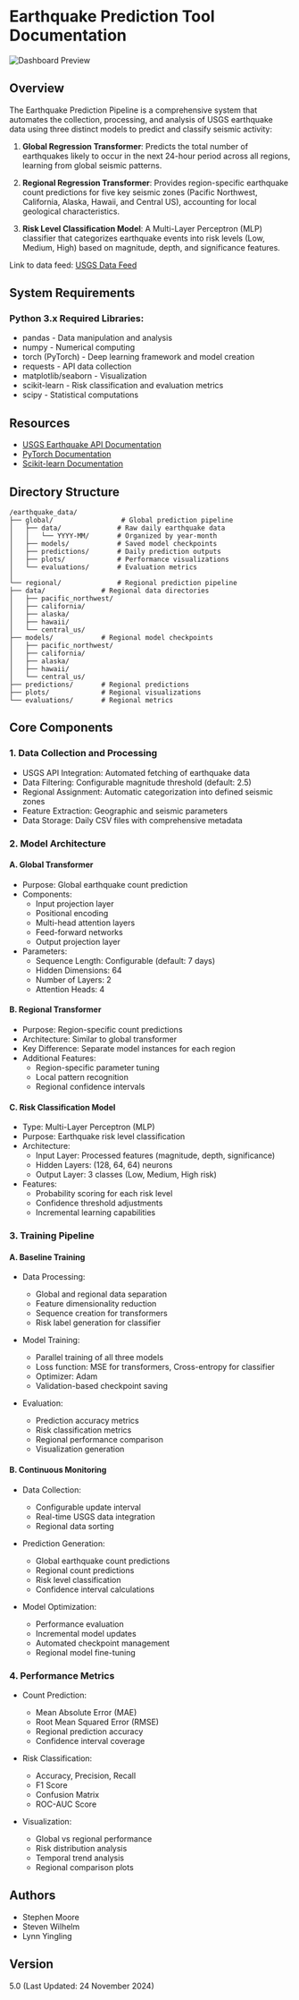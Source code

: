 # Earthquake Prediction Tool Documentation

![Dashboard Preview](map.jpg)

## Overview
The Earthquake Prediction Pipeline is a comprehensive system that automates the collection, processing, and analysis of USGS earthquake data using three distinct models to predict and classify seismic activity:

1. **Global Regression Transformer**: Predicts the total number of earthquakes likely to occur in the next 24-hour period across all regions, learning from global seismic patterns.

2. **Regional Regression Transformer**: Provides region-specific earthquake count predictions for five key seismic zones (Pacific Northwest, California, Alaska, Hawaii, and Central US), accounting for local geological characteristics.

3. **Risk Level Classification Model**: A Multi-Layer Perceptron (MLP) classifier that categorizes earthquake events into risk levels (Low, Medium, High) based on magnitude, depth, and significance features.

Link to data feed: [USGS Data Feed](https://earthquake.usgs.gov/earthquakes/feed/)

## System Requirements

### Python 3.x Required Libraries:
- pandas - Data manipulation and analysis
- numpy - Numerical computing
- torch (PyTorch) - Deep learning framework and model creation
- requests - API data collection
- matplotlib/seaborn - Visualization
- scikit-learn - Risk classification and evaluation metrics
- scipy - Statistical computations

## Resources
- [USGS Earthquake API Documentation](https://earthquake.usgs.gov/fdsnws/event/1/)
- [PyTorch Documentation](https://pytorch.org/docs/stable/index.html)
- [Scikit-learn Documentation](https://scikit-learn.org/stable/)

## Directory Structure

```
/earthquake_data/
├── global/                 # Global prediction pipeline
│   ├── data/              # Raw daily earthquake data
│   │   └── YYYY-MM/       # Organized by year-month
│   ├── models/            # Saved model checkpoints
│   ├── predictions/       # Daily prediction outputs
│   ├── plots/             # Performance visualizations
│   └── evaluations/       # Evaluation metrics
│
└── regional/              # Regional prediction pipeline
├── data/              # Regional data directories
│   ├── pacific_northwest/
│   ├── california/
│   ├── alaska/
│   ├── hawaii/
│   └── central_us/
├── models/            # Regional model checkpoints
│   ├── pacific_northwest/
│   ├── california/
│   ├── alaska/
│   ├── hawaii/
│   └── central_us/
├── predictions/       # Regional predictions
├── plots/             # Regional visualizations
└── evaluations/       # Regional metrics
```

## Core Components

### 1. Data Collection and Processing
- USGS API Integration: Automated fetching of earthquake data
- Data Filtering: Configurable magnitude threshold (default: 2.5)
- Regional Assignment: Automatic categorization into defined seismic zones
- Feature Extraction: Geographic and seismic parameters
- Data Storage: Daily CSV files with comprehensive metadata

### 2. Model Architecture

#### A. Global Transformer
- Purpose: Global earthquake count prediction
- Components:
  - Input projection layer
  - Positional encoding
  - Multi-head attention layers
  - Feed-forward networks
  - Output projection layer
- Parameters:
  - Sequence Length: Configurable (default: 7 days)
  - Hidden Dimensions: 64
  - Number of Layers: 2
  - Attention Heads: 4

#### B. Regional Transformer
- Purpose: Region-specific count predictions
- Architecture: Similar to global transformer
- Key Difference: Separate model instances for each region
- Additional Features:
  - Region-specific parameter tuning
  - Local pattern recognition
  - Regional confidence intervals

#### C. Risk Classification Model
- Type: Multi-Layer Perceptron (MLP)
- Purpose: Earthquake risk level classification
- Architecture:
  - Input Layer: Processed features (magnitude, depth, significance)
  - Hidden Layers: (128, 64, 64) neurons
  - Output Layer: 3 classes (Low, Medium, High risk)
- Features:
  - Probability scoring for each risk level
  - Confidence threshold adjustments
  - Incremental learning capabilities

### 3. Training Pipeline

#### A. Baseline Training
- Data Processing:
  - Global and regional data separation
  - Feature dimensionality reduction
  - Sequence creation for transformers
  - Risk label generation for classifier

- Model Training:
  - Parallel training of all three models
  - Loss function: MSE for transformers, Cross-entropy for classifier
  - Optimizer: Adam
  - Validation-based checkpoint saving

- Evaluation:
  - Prediction accuracy metrics
  - Risk classification metrics
  - Regional performance comparison
  - Visualization generation

#### B. Continuous Monitoring
- Data Collection:
  - Configurable update interval
  - Real-time USGS data integration
  - Regional data sorting

- Prediction Generation:
  - Global earthquake count predictions
  - Regional count predictions
  - Risk level classification
  - Confidence interval calculations

- Model Optimization:
  - Performance evaluation
  - Incremental model updates
  - Automated checkpoint management
  - Regional model fine-tuning

### 4. Performance Metrics
- Count Prediction:
  - Mean Absolute Error (MAE)
  - Root Mean Squared Error (RMSE)
  - Regional prediction accuracy
  - Confidence interval coverage

- Risk Classification:
  - Accuracy, Precision, Recall
  - F1 Score
  - Confusion Matrix
  - ROC-AUC Score

- Visualization:
  - Global vs regional performance
  - Risk distribution analysis
  - Temporal trend analysis
  - Regional comparison plots

## Authors
- Stephen Moore
- Steven Wilhelm
- Lynn Yingling

## Version
5.0 (Last Updated: 24 November 2024)

